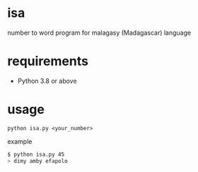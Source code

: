 # isa
number to word program for malagasy (Madagascar) language

# requirements
- Python 3.8 or above


# usage
`python isa.py <your_number>`

example
```bash
$ python isa.py 45
> dimy amby efapolo

